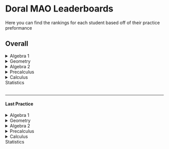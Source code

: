 
# Doral MAO Leaderboards
Here you can find the rankings for each student based off of their practice preformance

## Overall
<details>
<summary> Algebra 1 </summary></br>
</details><details>
<summary> Geometry </summary></br>
</details><details>
<summary> Algebra 2 </summary></br>
</details><details>
<summary> Precalculus </summary></br>
</details> <details>
<summary> Calculus </summary></br>
</details>
<summary> Statistics </summary></br>
</details>

____________________________________________________________________

#### Last Practice
<details>
<summary> Algebra 1 </summary></br>
</details><details>
<summary> Geometry </summary></br>
</details><details>
<summary> Algebra 2 </summary></br>
</details><details>
<summary> Precalculus </summary></br>
</details> <details>
<summary> Calculus </summary></br>
</details>
<summary> Statistics </summary></br>
</details>

